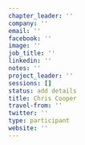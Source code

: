 ```yaml
---
chapter_leader: ''
company: ''
email: ''
facebook: ''
image: ''
job_title: ''
linkedin: ''
notes: ''
project_leader: ''
sessions: []
status: add details
title: Chris Cooper
travel-from: ''
twitter: ''
type: participant
website: ''
---
```


<!-- put more details about participant here -->